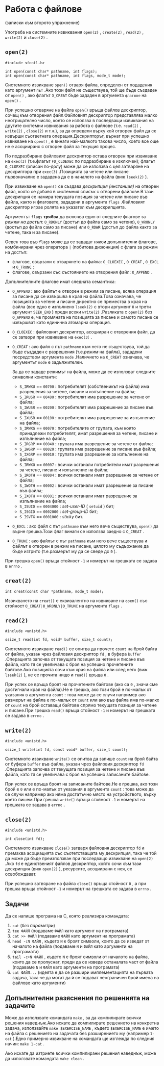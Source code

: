 # Работа с файлове
(записки към второто упражнение)

Употреба на системните извиквания `open(2)` , `create(2)` , `read(2)` , `write(2)` и `close(2)` .

## `open(2)` 

    #include <fcntl.h>

    int open(const char* pathname, int flags);
    int open(const char* pathname, int flags, mode_t mode);

Системното извикване `open()` отваря файла, определен от подадения като аргумент `път` .Ако този файл не съществува, той ще бъде създаден от `open()` , ако флагът `O_CREAT` бъде зададен в аргумента `флагове` на `open()` .

При успешно отваряне на файла `open()` връща файлов дескриптор, сочещ към отворения файл.Файловият дескриптор представлява малко неотрицателно число, което се използва в последващи извиквания на другите системни извиквания за работа с файлове (т.е. `read(2)` , `write(2)` , `close(2)` и т.н.), за да определи върху кой отворен файл да се извърши съответната операция.Дескрипторът, върнат при успешно извикване на `open()` , е винаги най-малкото такова число, което все още не е асоциирано с отворен файл за текущия процес.

По подразбиране файловият дескриптор остава отворен при извикване на `exec(3)` (т.е.флагът `FD_CLOEXEC` по подразбиране е изключен); флагът `O_CLOEXEC` (описан по-долу) може да се използва с цел затваряне на дескриптора при `exec(3)` .Позицията за четене или писане първоначално е зададена да е в началото на файла (виж `lseek(2)` ).

При извикване на `open()` се създава *дескрипция (инстанция)* на отворен файл, която се добавя в системния списък с отворени файлове.В тази дескрипция се намира текущата позиция за четене или писане във файла, както и флаговете, зададени в аргумента `flags` .Файловият дескриптор играе ролята на указател към дескрипцията.

Аргументът `flags` **трябва** да включва един от следните флагове за *режим на достъп*: `O_RDONLY` (достъп до файла само за четене), `O_WRONLY` (достъп до файла само за писане) или `O_RDWR` (достъп до файла както за четене, така и за писане).

Освен това във `flags` може да се зададат някои допълнителни флагове, комбинирани чрез оператора `|` (побитова дизюнкция) с флага за режим на достъп:

* флагове, свързани с отварянето на файла: `O_CLOEXEC` , `O_CREAT` , `O_EXCL` и `O_TRUNC` ; 
* флагове, свързани със състоянието на отворения файл: `O_APPEND` .

Допълнителните флагове имат следната семантика:

* `O_APPEND` : ако файлът е отворен в режим за писане, всяка операция за писане да се извършва в края на файла.Това означава, че позицията за четене и писане директно се премества в края на файла (все едно е изпълнено `lseek(2)` с втори аргумент `0` и трети аргумент `SEEK_END` ) преди всеки `write(2)` .Разликата с `open(2)` без `O_APPEND` е, че промяната на позицията за писане и самото писане се извършват като единична атомарна операция.

* `O_CLOEXEC` : файловият дескриптор, асоцииран с отворения файл, да се затвори при извикване на `exec(3)` .

* `O_CREAT` : ако файл с път `pathname` към него не съществува, той да бъде създаден с разрешения (т.е.*режим* на файла), зададени посредством аргумента `mode` .Наличието на `O_CREAT` означава, че аргументът `mode` е задължителен.

    За да се зададе режимът на файла, може да се използват следните символни константи:

    - `S_IRWXU` == `00700` : потребителят (собственикът на файла) има разрешения за четене, писане и изпълнение на файла;
    - `S_IRUSR` == `00400` : потребителят има разрешение за четене от файла;
    - `S_IWUSR` == `00200` : потребителят има разрешение за писане във файла;
    - `S_IXUSR` == `00100` : потребителят има разрешение за изпълнение на файла;
    - `S_IRWXG` == `00070` : потребителите от групата, към която принадлежи потребителят, имат разрешения за четене, писане и изпълнение на файла;
    - `S_IRGRP` == `00040` : групата има разрешение за четене от файла;
    - `S_IWGRP` == `00020` : групата има разрешение за писане във файла;
    - `S_IXGRP` == `00010` : групата има разрешение за изпълнение на файла;
    - `S_IRWXO` == `00007` : всички останали потребители имат разрешения за четене, писане и изпълнение на файла;
    - `S_IROTH` == `00004` : всички останали имат разрешение за четене от файла;
    - `S_IWOTH` == `00002` : всички останали имат разрешение за писане във файла;
    - `S_IXOTH` == `00001` : всички останали имат разрешение за изпълнение на файла;
    - `S_ISUID` == `0004000` : *set-user-ID* ( `setuid` ) бит;
    - `S_ISGID` == `0002000` : *set-group-ID* бит;
    - `S_ISVTX` == `0001000` : *sticky* бит.

* `O_EXCL` : ако файл с път `pathname` към него вече съществува, `open()` да върне грешка.Този флаг винаги се използва заедно с `O_CREAT` .

* `O_TRUNC` : ако файлът с път `pathname` към него вече съществува и файлът е отворен в режим на писане, цялото му съдържание да бъде изтрито (т.е.размерът му да се сведе до `0` ).

При грешка `open()` връща стойност `-1` и номерът на грешката се задава в `errno` .

## `creat(2)` 

    int creat(const char *pathname, mode_t mode);

Извикването на `creat()` е еквивалентно на извикване на `open()` със стойност `O_CREAT|O_WRONLY|O_TRUNC` на аргумента `flags` .

## `read(2)` 

    #include <unistd.h>

    ssize_t read(int fd, void* buffer, size_t count); 

Системното извикване `read()` се опитва да прочете `count` на брой байта от файла, указан чрез файловия дескриптор `fd` , в буфера `buffer` .Операцията започва от текущата позиция за четене и писане във файла, като тя се увеличава с броя на успешно прочетените байтове.Ако позицията сочи към края на файла или след него (виж `lseek(2)` ), не се прочита нищо и `read()` връща `0` .

При успех се връща броят на прочетените байтове (ако са `0` , значи сме достигнали края на файла).Не е грешка, ако този брой е по-малък от указания в аргумента `count` : това може да се случи например ако размерът на файла е по-малък от `count` или ако във файла има по-малко от `count` на брой оставащи байтове спрямо текущата позиция за четене и писане.При грешка `read()` връща стойност `-1` и номерът на грешката се задава в `errno` .

## `write(2)` 

    #include <unistd.h>

    ssize_t write(int fd, const void* buffer, size_t count); 

Системното извикване `write()` се опитва да запише `count` на брой байта от буфера `buffer` във файла, указан чрез файловия дескриптор `fd` .Операцията започва от текущата позиция за четене и писане във файла, като тя се увеличава с броя на успешно записаните байтове.

При успех се връща броят на записаните байтове.Не е грешка, ако този брой е `0` или е по-малък от указания в аргумента `count` : това може да се случи например ако няма достатъчно място на устройството, върху което пишем.При грешка `write()` връща стойност `-1` и номерът на грешката се задава в `errno` .

## `close(2)` 

    #include <unistd.h>

    int close(int fd);

Системното извикване `close()` затваря файловия дескриптор `fd` и премахва асоциацията със съотетстващата му дескрипция, така че той да може да бъде преизползван при последващо извикване на `open(2)` .Ако `fd` е единственият файлов дескриптор, който сочи към тази дескрипция (виж `open(2)` ), ресурсите, асоциирани с нея, се освобождават.

При успешно затвяране на файла `close()` връща стойност `0` , а при грешка връща стойност `-1` и номерът на грешката се задава в `errno` .

## Задачи

Да се напише програма на C, която реализира командата:

1. `cat` (*без параметри*)
2. `tee ФАЙЛ` (подаваме `ФАЙЛ` като аргумент на програмата)
3. `cat >> ФАЙЛ` (подаваме `ФАЙЛ` като аргумент на програмата)
4. `head -cN ФАЙЛ` , където `N` е броят символи, които да се изведат от началото на файла (подаваме `N` и `ФАЙЛ` като аргументи на програмата)
5. `tail -c+N ФАЙЛ` , където `N` е броят символи от началото на файла, които да се пропуснат, преди да се изведе останалата част от файла (подаваме `N` и `ФАЙЛ` като аргументи на програмата)
6. `cat ФАЙЛ...` (идеята е да се разшири имплементацията на първата задача, така че да могат да ѝ се подават неограничен брой имена на файлове като аргументи)

## Допълнителни разяснения по решенията на задачите

Може да използвате командата `make` , за да компилирате всички решения наведнъж.Ако искате да компилирате решението на конкретна задача, използвайте `make $EXERCISE_NAME` , където `$EXERCISE_NAME` е името на файла с решението на задачата без разширението му (например `1-cat` ).Едно примерно извикване на командата ще изглежда по следния начин: `make 1-cat` .

Ако искате да изтриете всички компилирани решения наведнъж, може да използвате командата `make clean` .

